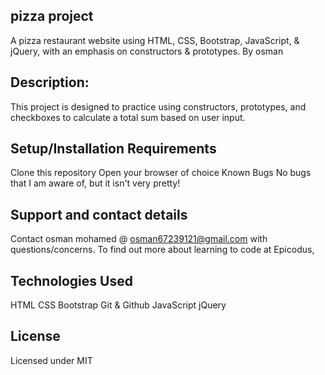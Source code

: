 ## pizza project
A pizza restaurant website using HTML, CSS, Bootstrap, JavaScript, & jQuery, with an emphasis on constructors & prototypes.
By osman
## Description:
This project is designed to practice using constructors, prototypes, and checkboxes to calculate a total sum based on user input.

## Setup/Installation Requirements
Clone this repository
Open your browser of choice
Known Bugs
No bugs that I am aware of, but it isn't very pretty!

## Support and contact details
Contact osman mohamed @ osman67239121@gmail.com with questions/concerns. To find out more about learning to code at Epicodus,

## Technologies Used
HTML
CSS
Bootstrap
Git & Github
JavaScript
jQuery

## License
Licensed under MIT
